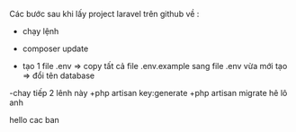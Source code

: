 Các bước sau khi lấy project laravel trên github về :

- chạy lệnh 
 + composer update
- tạo 1 file  .env
  => copy tất cả file .env.example sang file .env vừa mới tạo
 => đổi tên database

-chay tiếp 2 lênh này 
+php artisan key:generate
+php artisan migrate
 hê lô anh 

hello cac ban